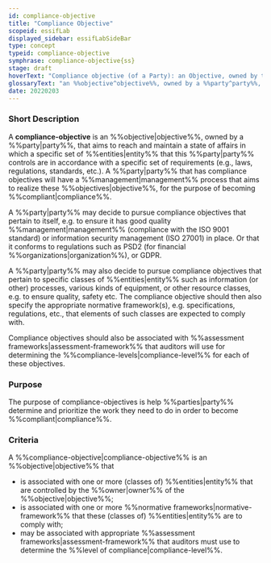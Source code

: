 ```yaml
---
id: compliance-objective
title: "Compliance Objective"
scopeid: essifLab
displayed_sidebar: essifLabSideBar
type: concept
typeid: compliance-objective
symphrase: compliance-objective{ss}
stage: draft
hoverText: "Compliance objective (of a Party): an Objective, owned by that Party, that aims to reach and maintain a state of affairs in which a specific set of Entities that this Party controls are in accordance with a specific set of requirements (e.g., laws, regulations, standards, etc.)."
glossaryText: "an %%objective^objective%%, owned by a %%party^party%%, that aims to reach and maintain a state of affairs in which a specific set of %%entities^entity%% that this %%party^party%% controls are in accordance with a specific set of requirements (e.g., laws, regulations, standards, etc.)."
date: 20220203
---
```


### Short Description
A **compliance-objective** is an %%objective|objective%%, owned by a %%party|party%%, that aims to reach and maintain a state of affairs in which a specific set of %%entities|entity%% that this %%party|party%% controls are in accordance with a specific set of requirements (e.g., laws, regulations, standards, etc.). A %%party|party%% that has compliance objectives will have a %%management|management%% process that aims to realize these %%objectives|objective%%, for the purpose of becoming %%compliant|compliance%%.

A %%party|party%% may decide to pursue compliance objectives that pertain to itself, e.g. to ensure it has good quality %%management|management%% (compliance with the ISO 9001 standard) or information security management (ISO 27001) in place. Or that it conforms to regulations such as PSD2 (for financial %%organizations|organization%%), or GDPR.

A %%party|party%% may also decide to pursue compliance objectives that pertain to specific classes of %%entities|entity%% such as information (or other) processes, various kinds of equipment, or other resource classes, e.g. to ensure quality, safety etc. The compliance objective should then also specify the appropriate normative framework(s), e.g. specifications, regulations, etc., that elements of such classes are expected to comply with.

Compliance objectives should also be associated with %%assessment frameworks|assessment-framework%% that auditors will use for determining the %%compliance-levels|compliance-level%% for each of these objectives.

### Purpose
The purpose of compliance-objectives is help %%parties|party%% determine and prioritize the work they need to do in order to become %%compliant|compliance%%.

### Criteria
A %%compliance-objective|compliance-objective%% is an %%objective|objective%% that
- is associated with one or more (classes of) %%entities|entity%% that are controlled by the %%owner|owner%% of the %%objective|objective%%;
- is associated with one or more %%normative frameworks|normative-framework%% that these (classes of) %%entities|entity%% are to comply with;
- may be associated with appropriate %%assessment frameworks|assessment-framework%% that auditors must use to determine the %%level of compliance|compliance-level%%.
